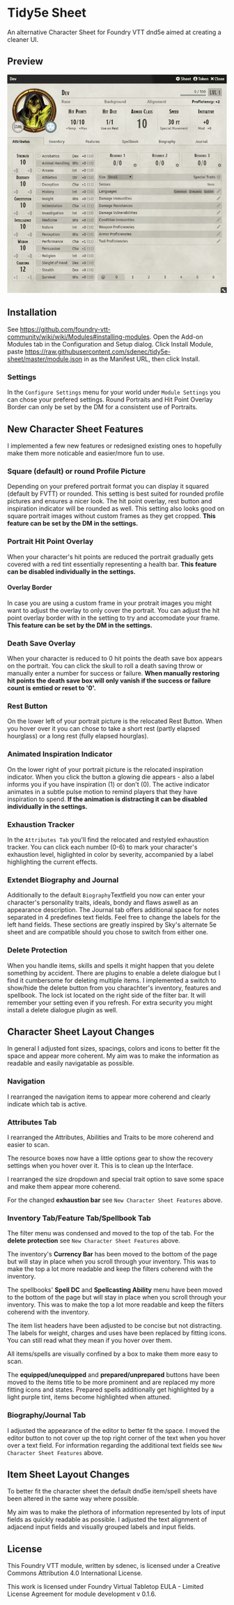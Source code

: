 # Tidy5e Sheet
An alternative Character Sheet for Foundry VTT dnd5e aimed at creating a cleaner UI.

## Preview
![Tidy5e Sheet Preview](/preview/tidy5e-sheet_preview.gif)

## Installation
See https://github.com/foundry-vtt-community/wiki/wiki/Modules#installing-modules. Open the Add-on Modules tab in the Configuration and Setup dialog. Click Install Module, paste https://raw.githubusercontent.com/sdenec/tidy5e-sheet/master/module.json in as the Manifest URL, then click Install.

### Settings
In the `Configure Settings` menu for your world under `Module Settings` you can chose your prefered settings. Round Portraits and Hit Point Overlay Border can only be set by the DM for a consistent use of Portraits.

## New Character Sheet Features

I implemented a few new features or redesigned existing ones to hopefully make them more noticable and easier/more fun to use.

### Square (default) or round Profile Picture
Depending on your prefered portrait format you can display it squared (default by FVTT) or rounded. This setting is best suited for rounded profile pictures and ensures a nicer look. The hit point overlay, rest button and inspiration indicator will be rounded as well. This setting also looks good on square portrait images without custom frames as they get cropped. **This feature can be set by the DM in the settings.**

### Portrait Hit Point Overlay
When your character's hit points are reduced the portrait gradually gets covered with a red tint essentially representing a health bar.
**This feature can be disabled individually in the settings.**

#### Overlay Border
In case you are using a custom frame in your protrait images you might want to adjust the overlay to only cover the portrait. You can adjust the hit point overlay border with in the setting to try and accomodate your frame.
 **This feature can be set by the DM in the settings.**


### Death Save Overlay
When your character is reduced to 0 hit points the death save box appears on the portrait. You can click the skull to roll a death saving throw or manually enter a number for success or failure.
**When manually restoring hit points the death save box will only vanish if the success or failure count is emtied or reset to '0'.**

### Rest Button
On the lower left of your portrait picture is the relocated Rest Button. When you hover over it you can chose to take a short rest (partly elapsed hourglass) or a long rest (fully elapsed hourglas).

### Animated Inspiration Indicator
On the lower right of your portrait picture is the relocated inspiration indicator. When you click the button a glowing die appears - also a label informs you if you have inspiration (1) or don't (0). The active indicator animates in a subtle pulse motion to remind players that they have inspiration to spend.
**If the animation is distracting it can be disabled individually in the settings.**

### Exhaustion Tracker
In the `Attributes Tab` you'll find the relocated and restyled exhaustion tracker. You can click each number (0-6) to mark your character's exhaustion level, higlighted in color by severity, accompanied by a label highlighting the current effects.

### Extendet Biography and Journal
Additionally to the default `Biography`Textfield you now can enter your character's personality traits, ideals, bondy and flaws aswell as an appearance description. The Journal tab offers additional space for notes separated in 4 predefines text fields. Feel free to change the labels for the left hand fields. These sections are greatly inspired by Sky's alternate 5e sheet and are compatible should you chose to switch from either one.

### Delete Protection
When you handle items, skills and spells it might happen that you delete something by accident. There are plugins to enable a delete dialogue but I find it cumbersome for deleting multiple items. I implemented a switch to show/hide the delete button from you charachter's inventory, features and spellbook. The lock ist located on the right side of the filter bar. It will remember your setting even if you refresh. For extra security you might install a delete dialogue plugin as well.

## Character Sheet Layout Changes
In general I adjusted font sizes, spacings, colors and icons to better fit the space and appear more coherent. My aim was to make the information as readable and easily navigatable as possible.

### Navigation
I rearranged the navigation items to appear more coherend and clearly indicate which tab is active.

### Attributes Tab
I rearranged the Attributes, Abilities and Traits to be more coherend and easier to scan.

The resource boxes now have a little options gear to show the recovery settings when you hover over it. This is to clean up the Interface.

I rearranged the size dropdown and special trait option to save some space and make them appear more coherend.

For the changed **exhaustion bar** see `New Character Sheet Features` above.

### Inventory Tab/Feature Tab/Spellbook Tab
The filter menu was condensed and moved to the top of the tab. For the **delete protection** see `New Character Sheet Features` above.

The inventory's **Currency Bar** has been moved to the bottom of the page but will stay in place when you scroll through your inventory. This was to make the top a lot more readable and keep the filters coherend with the inventory.

The spellbooks' **Spell DC** and **Spellcasting Ability** menu have been moved to the bottom of the page but will stay in place when you scroll through your inventory. This was to make the top a lot more readable and keep the filters coherend with the inventory.

The item list headers have been adjusted to be concise but not distracting. The labels for weight, charges and uses have been replaced by fitting icons. You can still read what they mean if you hover over them.

All items/spells are visually confined by a box to make them more easy to scan.

The **equipped/unequipped** and **prepared/unprepared** buttons have been moved to the items title to be more prominent and are replaced my more fitting icons and states. Prepared spells additionally get highlighted by a light purple tint, items become highlighted when attuned.

### Biography/Journal Tab
I adjusted the appearance of the editor to better fit the space. I moved the editor button to not cover up the top right corner of the text when you hover over a text field. For information regarding the additional text fields see `New Character Sheet Features` above.

## Item Sheet Layout Changes
To better fit the character sheet the default dnd5e item/spell sheets have been altered in the same way where possible.

My aim was to make the plethora of information represented by lots of input fields as quickly readable as possible. I adjusted the text alignment of adjacend input fields and visually grouped labels and input fields.

## License
This Foundry VTT module, written by sdenec, is licensed under a Creative Commons Attribution 4.0 International License.

This work is licensed under Foundry Virtual Tabletop EULA - Limited License Agreement for module development v 0.1.6.
